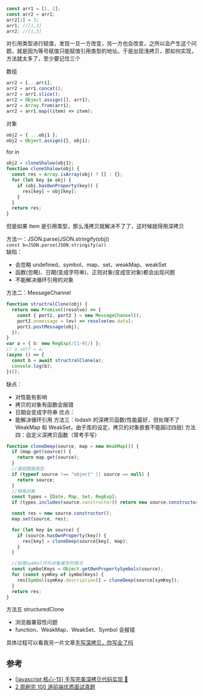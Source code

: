 ```js
const arr1 = [1, 2];
const arr2 = arr1;
arr2[1] = 3;
arr1; //[1,3]
arr2; //[1,3]
```

对引用类型进行赋值，发现一旦一方改变，另一方也会改变，之所以会产生这个问题，就是因为等号赋值只能赋值引用类型的地址。于是出现浅拷贝，那如何实现，方法就太多了，至少要记住三个

数组

```js
arr2 = [...arr1];
arr2 = arr1.concat();
arr2 = arr1.slice();
arr2 = Object.assign([], arr1);
arr2 = Array.from(arr1);
arr2 = arr1.map((item) => item);
```

对象

```js
obj2 = { ...obj1 };
obj2 = Object.assign({}, obj1);
```

for in

```js
obj2 = cloneShalow(obj1);
function cloneShalow(obj) {
  const res = Array.isArray(obj) ? [] : {};
  for (let key in obj) {
    if (obj.hasOwnProperty(key)) {
      res[key] = obj[key];
    }
  }
  return res;
}
```

但是如果 item 是引用类型，那么浅拷贝就解决不了了，这时候就得用深拷贝

方法一：JSON.parse(JSON.stringify(obj))  
`const b=JSON.parse(JSON.stringify(a))`  
缺陷：

- 会忽略 undefined、symbol、map、set、weakMap、weakSet
- 函数(忽略)、日期(变成字符串)、正则对象(变成空对象)都会出现问题
- 不能解决循环引用的对象

方法二：MessageChannel

```js
function structralClone(obj) {
  return new Promise((resolve) => {
    const { port1, port2 } = new MessageChannel();
    port2.onmessage = (ev) => resolve(ev.data);
    port1.postMessage(obj);
  });
}
var a = { b: new RegExp(/[1-9]/) };
// a.self = a;
(async () => {
  const b = await structralClone(a);
  console.log(b);
})();
```

缺点：

- 对性能有影响
- 拷贝的对象有函数会报错
- 日期会变成字符串
  优点：
- 能解决循环引用
  方法三：lodash 的深拷贝函数(性能最好，但处理不了 WeakMap 和 WeakSet，由于库的设定，拷贝的对象嵌套不能超过四层)
  方法四：自定义深拷贝函数（常考手写）

```js
function cloneDeep(source, map = new WeakMap()) {
  if (map.get(source)) {
    return map.get(source);
  }
  //基础数据类型
  if (typeof source !== "object" || source == null) {
    return source;
  }
  //特殊对象
  const types = [Date, Map, Set, RegExp];
  if (types.includes(source.constructor)) return new source.constructor(source);

  const res = new source.constructor();
  map.set(source, res);

  for (let key in source) {
    if (source.hasOwnProperty(key)) {
      res[key] = cloneDeep(source[key], map);
    }
  }

  //处理symbol作为对象属性的情况
  const symbolKeys = Object.getOwnPropertySymbols(source);
  for (const symKey of symbolKeys) {
    res[Symbol(symKey.description)] = cloneDeep(source[symKey]);
  }
  return res;
}
```

方法五 structuredClone

- 浏览器兼容性问题
- function、WeakMap、WeakSet、Symbol 会报错

具体过程可以看我另一片文章[手写深拷贝，你写全了吗](https://juejin.cn/post/7273427487589236797)

## 参考

- [[javascript 核心-15] 手写完美深拷贝代码实现 🍌](https://juejin.cn/post/7247278895338913851?searchId=2023082916334189BDFEFFB35EBCACA828)
- [2 周刷完 100 道前端优质面试真题](https://coding.imooc.com/learn/list/562.html)
